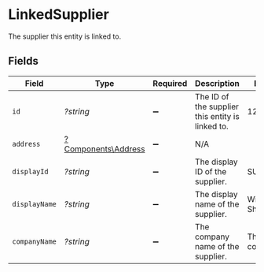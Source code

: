 # LinkedSupplier

The supplier this entity is linked to.


## Fields

| Field                                                     | Type                                                      | Required                                                  | Description                                               | Example                                                   |
| --------------------------------------------------------- | --------------------------------------------------------- | --------------------------------------------------------- | --------------------------------------------------------- | --------------------------------------------------------- |
| `id`                                                      | *?string*                                                 | :heavy_minus_sign:                                        | The ID of the supplier this entity is linked to.          | 12345                                                     |
| `address`                                                 | [?Components\Address](../../Models/Components/Address.md) | :heavy_minus_sign:                                        | N/A                                                       |                                                           |
| `displayId`                                               | *?string*                                                 | :heavy_minus_sign:                                        | The display ID of the supplier.                           | SUPP00101                                                 |
| `displayName`                                             | *?string*                                                 | :heavy_minus_sign:                                        | The display name of the supplier.                         | Windsurf Shop                                             |
| `companyName`                                             | *?string*                                                 | :heavy_minus_sign:                                        | The company name of the supplier.                         | The boring company                                        |